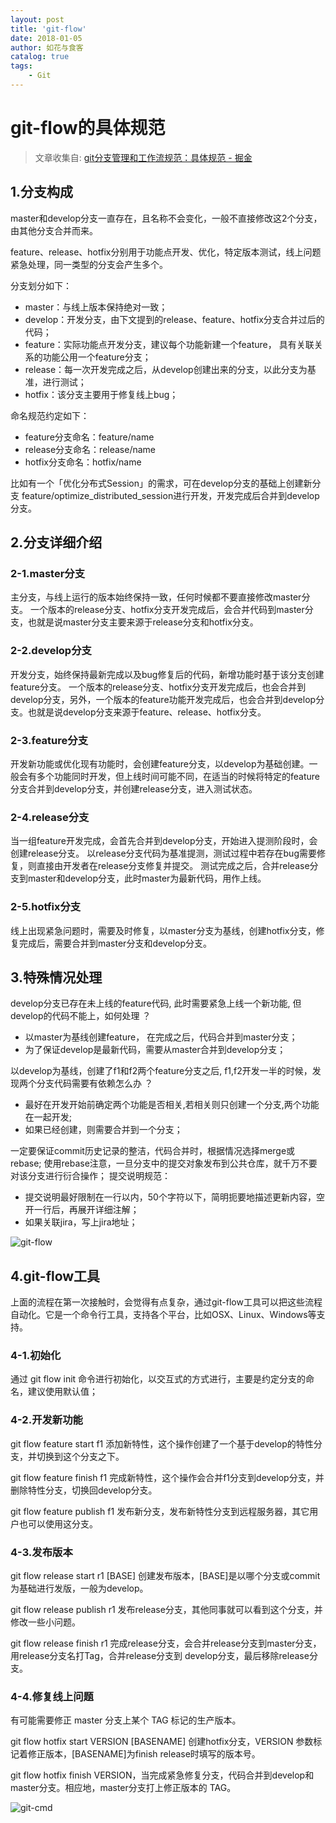 ```yaml
---
layout: post
title: 'git-flow'
date: 2018-01-05
author: 如花与食客
catalog: true
tags: 
    - Git
---
```


# git-flow的具体规范
> 文章收集自: [git分支管理和工作流规范：具体规范 - 掘金](https://juejin.im/post/5aa7e8a6f265da239f070d82?utm_source=gold_browser_extension)

## 1.分支构成
master和develop分支一直存在，且名称不会变化，一般不直接修改这2个分支，由其他分支合并而来。

feature、release、hotfix分别用于功能点开发、优化，特定版本测试，线上问题紧急处理，同一类型的分支会产生多个。

分支划分如下：
* master：与线上版本保持绝对一致；
* develop：开发分支，由下文提到的release、feature、hotfix分支合并过后的代码；
* feature：实际功能点开发分支，建议每个功能新建一个feature， 具有关联关系的功能公用一个feature分支；
* release：每一次开发完成之后，从develop创建出来的分支，以此分支为基准，进行测试；
* hotfix：该分支主要用于修复线上bug；

命名规范约定如下：
* feature分支命名：feature/name
* release分支命名：release/name
* hotfix分支命名：hotfix/name

比如有一个「优化分布式Session」的需求，可在develop分支的基础上创建新分支 feature/optimize_distributed_session进行开发，开发完成后合并到develop分支。

## 2.分支详细介绍
### 2-1.master分支
主分支，与线上运行的版本始终保持一致，任何时候都不要直接修改master分支。
一个版本的release分支、hotfix分支开发完成后，会合并代码到master分支，也就是说master分支主要来源于release分支和hotfix分支。

### 2-2.develop分支
开发分支，始终保持最新完成以及bug修复后的代码，新增功能时基于该分支创建feature分支。
一个版本的release分支、hotfix分支开发完成后，也会合并到develop分支，另外，一个版本的feature功能开发完成后，也会合并到develop分支。也就是说develop分支来源于feature、release、hotfix分支。

### 2-3.feature分支
开发新功能或优化现有功能时，会创建feature分支，以develop为基础创建。一般会有多个功能同时开发，但上线时间可能不同，在适当的时候将特定的feature分支合并到develop分支，并创建release分支，进入测试状态。

### 2-4.release分支
当一组feature开发完成，会首先合并到develop分支，开始进入提测阶段时，会创建release分支。
以release分支代码为基准提测，测试过程中若存在bug需要修复，则直接由开发者在release分支修复并提交。
测试完成之后，合并release分支到master和develop分支，此时master为最新代码，用作上线。

### 2-5.hotfix分支
线上出现紧急问题时，需要及时修复，以master分支为基线，创建hotfix分支，修复完成后，需要合并到master分支和develop分支。

## 3.特殊情况处理
develop分支已存在未上线的feature代码, 此时需要紧急上线一个新功能, 但develop的代码不能上，如何处理 ？

* 以master为基线创建feature， 在完成之后，代码合并到master分支；
* 为了保证develop是最新代码，需要从master合并到develop分支；

以develop为基线，创建了f1和f2两个feature分支之后, f1,f2开发一半的时候，发现两个分支代码需要有依赖怎么办 ？

* 最好在开发开始前确定两个功能是否相关,若相关则只创建一个分支,两个功能在一起开发;
* 如果已经创建，则需要合并到一个分支；

一定要保证commit历史记录的整洁，代码合并时，根据情况选择merge或rebase;
使用rebase注意，一旦分支中的提交对象发布到公共仓库，就千万不要对该分支进行衍合操作；
提交说明规范：

* 提交说明最好限制在一行以内，50个字符以下，简明扼要地描述更新内容，空开一行后，再展开详细注解；
* 如果关联jira，写上jira地址；

![git-flow](http://ozdw7pyah.bkt.clouddn.com/2018-01-05-gitflow)

## 4.git-flow工具
上面的流程在第一次接触时，会觉得有点复杂，通过git-flow工具可以把这些流程自动化。它是一个命令行工具，支持各个平台，比如OSX、Linux、Windows等支持。

### 4-1.初始化
通过 git flow init 命令进行初始化，以交互式的方式进行，主要是约定分支的命名，建议使用默认值；

### 4-2.开发新功能
git flow feature start f1 添加新特性，这个操作创建了一个基于develop的特性分支，并切换到这个分支之下。

git flow feature finish f1 完成新特性，这个操作会合并f1分支到develop分支，并删除特性分支，切换回develop分支。

git flow feature publish f1 发布新分支，发布新特性分支到远程服务器，其它用户也可以使用这分支。

### 4-3.发布版本
git flow release start r1 [BASE] 创建发布版本，[BASE]是以哪个分支或commit为基础进行发版，一般为develop。

git flow release publish r1 发布release分支，其他同事就可以看到这个分支，并修改一些小问题。

git flow release finish r1 完成release分支，会合并release分支到master分支，用release分支名打Tag，合并release分支到 develop分支，最后移除release分支。

### 4-4.修复线上问题
有可能需要修正 master 分支上某个 TAG 标记的生产版本。

git flow hotfix start VERSION [BASENAME] 创建hotfix分支，VERSION 参数标记着修正版本，[BASENAME]为finish release时填写的版本号。

git flow hotfix finish VERSION，当完成紧急修复分支，代码合并到develop和 master分支。相应地，master分支打上修正版本的 TAG。

![git-cmd](http://ozdw7pyah.bkt.clouddn.com/2018-01-05-git_cmd)